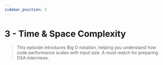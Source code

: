 ```yaml
---
sidebar_position: 3
---
```


# 3 - Time & Space Complexity

> This episode introduces Big O notation, helping you understand how code performance scales with input size. A must-watch for preparing DSA interviews.
